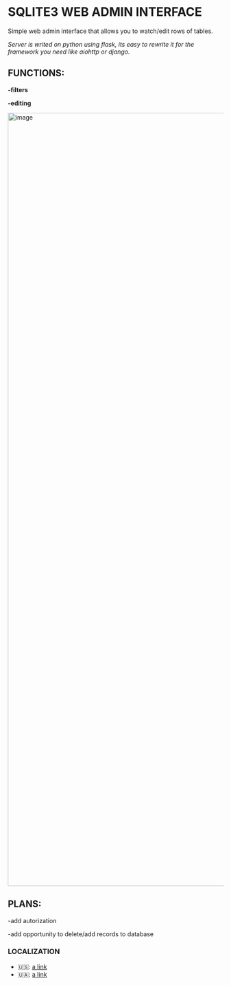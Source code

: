 # SQLITE3 WEB ADMIN INTERFACE
Simple web admin interface that allows you to watch/edit rows of tables.

_Server is writed on python using flask, its easy to rewrite it for the framework you need like aiohttp or django._

## FUNCTIONS:

**-filters**

**-editing**

<img width="1800" alt="image" src="https://github.com/user-attachments/assets/a16653e2-2544-4b15-9e45-510b4127def2">


## PLANS:

-add autorization

-add opportunity to delete/add records to database

### LOCALIZATION

- 🇺🇸: [a link](https://github.com/dhkey/SqlLite3-web-admin/README.md)
- 🇺🇦: [a link](https://github.com/dhkey/SqlLite3-web-admin/README-UA.md)
